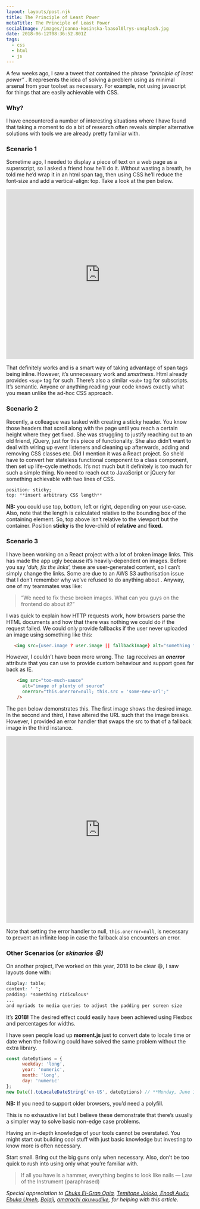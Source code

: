 ```yaml
---
layout: layouts/post.njk
title: The Principle of Least Power
metaTitle: The Principle of Least Power
socialImage: /images/joanna-kosinska-laasol0lrys-unsplash.jpg
date: 2018-06-12T08:36:52.801Z
tags:
  - css
  - html
  - js
---
```

A few weeks ago, I saw a tweet that contained the phrase “*principle of least power” .* It represents the idea of solving a problem using as minimal arsenal from your toolset as necessary. For example, not using javascript for things that are easily achievable with CSS.

### Why?

I have encountered a number of interesting situations where I have found that taking a moment to do a bit of research often reveals simpler alternative solutions with tools we are already pretty familiar with.

### Scenario 1

Sometime ago, I needed to display a piece of text on a web page as a superscript, so I asked a friend how he’ll do it. Without wasting a breath, he told me he’d wrap it in an html span tag, then using CSS he’ll reduce the font-size and add a vertical-align: top. Take a look at the pen below.

<iframe height="455" style="width: 100%;" scrolling="no" title="superscript with CSS" src="https://codepen.io/segunolalive/embed/oyBVgY?height=455&theme-id=dark&default-tab=css,result" frameborder="no" allowtransparency="true" allowfullscreen="true">
  See the Pen <a href='https://codepen.io/segunolalive/pen/oyBVgY'>superscript with CSS</a> by Segun Ola
  (<a href='https://codepen.io/segunolalive'>@segunolalive</a>) on <a href='https://codepen.io'>CodePen</a>.
</iframe>

That definitely works and is a smart way of taking advantage of span tags being inline. However, it’s unnecessary work and *smartness*. Html already provides `<sup>` tag for such. There’s also a similar `<sub>` tag for subscripts. It’s semantic. Anyone or anything reading your code knows exactly what you mean unlike the ad-hoc CSS approach.

### Scenario 2

Recently, a colleague was tasked with creating a sticky header. You know those headers that scroll along with the page until you reach a certain height where they get fixed. She was struggling to justify reaching out to an old friend, jQuery, just for this piece of functionality. She also didn’t want to deal with wiring up event listeners and cleaning up afterwards, adding and removing CSS classes etc. Did I mention it was a React project. So she’d have to convert her stateless functional component to a class component, then set up life-cycle methods. It’s not much but it definitely is too much for such a simple thing. No need to reach out to JavaScript or jQuery for something achievable with two lines of CSS.

```css
position: sticky;
top: **insert arbitrary CSS length**
```

**NB:** you could use top, bottom, left or right, depending on your use-case. Also, note that the length is calculated relative to the bounding box of the containing element. So, top above isn’t relative to the viewport but the container. Position **sticky** is the love-child of **relative** and **fixed.**

### Scenario 3

I have been working on a React project with a lot of broken image links. This has made the app ugly because it’s heavily-dependent on images. Before you say ‘*duh, fix the links*’, these are user-generated content, so I can’t simply change the links. Some are due to an AWS S3 authorisation issue that I don’t remember why we’ve refused to do anything about . Anyway, one of my teammates was like:

> “We need to fix these broken images. What can you guys on the frontend do about it?”

I was quick to explain how HTTP requests work, how browsers parse the HTML documents and how that there was nothing we could do if the request failed. We could only provide fallbacks if the user never uploaded an image using something like this:

```html
   <img src={user.image ? user.image || fallbackImage} alt="something fancy" />
```

However, I couldn’t have been more wrong. The **<img/>** tag receives an ***onerror*** attribute that you can use to provide custom behaviour and support goes far back as IE.

```html
    <img src="too-much-sauce"
      alt="image of plenty of source"
      onerror="this.onerror=null; this.src = 'some-new-url';"
    />
```

The pen below demonstrates this. The first image shows the desired image. In the second and third, I have altered the URL such that the image breaks. However, I provided an error handler that swaps the src to that of a fallback image in the third instance.

<iframe height="500" style="width: 100%;" scrolling="no" title="img tag fallback" src="https://codepen.io/segunolalive/embed/PapRvx?height=500&theme-id=dark&default-tab=html,result" frameborder="no" allowtransparency="true" allowfullscreen="true">
  See the Pen <a href='https://codepen.io/segunolalive/pen/PapRvx'>img tag fallback</a> by Segun Ola
  (<a href='https://codepen.io/segunolalive'>@segunolalive</a>) on <a href='https://codepen.io'>CodePen</a>.
</iframe>

Note that setting the error handler to null, `this.onerror=null`, is necessary to prevent an infinite loop in case the fallback also encounters an error.

### Other Scenarios (or *skinarios 😜)*

On another project, I’ve worked on this year, 2018 to be clear 😄, I saw layouts done with:

```css
display: table;
content: ' ';
padding: *something ridiculous*
...
and myriads to media queries to adjust the padding per screen size
```

It’s **2018!** The desired effect could easily have been achieved using Flexbox and percentages for widths.

I have seen people load up **moment.js** just to convert date to locale time or date when the following could have solved the same problem without the extra library.

```javascript
const dateOptions = {
      weekday: 'long',
      year: 'numeric',
      month: 'long',
      day: 'numeric'
};
new Date().toLocaleDateString('en-US', dateOptions) // **Monday, June 11, 2018**
```

**NB:** If you need to support older browsers, you’d need a polyfill.

This is no exhaustive list but I believe these demonstrate that there’s usually a simpler way to solve basic non-edge case problems.

Having an in-depth knowledge of your tools cannot be overstated. You might start out building cool stuff with just basic knowledge but investing to know more is often necessary.

Start small. Bring out the big guns only when necessary. Also, don’t be too quick to rush into using only what you’re familiar with.

> If all you have is a hammer, everything begins to look like nails — Law of the Instrument (paraphrased)

*Special appreciation to [Chuks El-Gran Opia](https://twitter.com/developia_), [Temitope Joloko](https://twitter.com/temmy_jade),[ Enodi Audu](https://twitter.com/a_enodi), [Ebuka Umeh](https://twitter.com/obitojs), [Bolaji](https://twitter.com/Bolaji___), [amarachi akuwudike](https://twitter.com/aimeedykii), for helping with this article.*